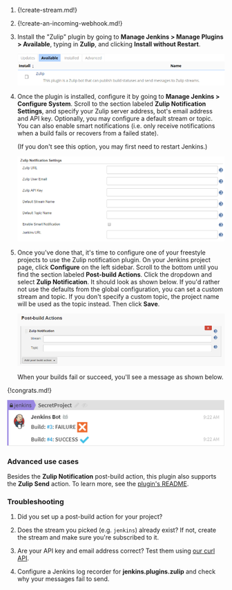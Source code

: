 1. {!create-stream.md!}

1. {!create-an-incoming-webhook.md!}

1. Install the "Zulip" plugin by going to
   **Manage Jenkins > Manage Plugins > Available**,
   typing in **Zulip**, and clicking **Install without Restart**.

      ![Plugin installation](/static/images/integrations/jenkins/001.png)

1. Once the plugin is installed, configure it by going to
   **Manage Jenkins > Configure System**. Scroll to the section
   labeled **Zulip Notification Settings**, and specify your
   Zulip server address, bot's email address and API key.
   Optionally, you may configure a default stream or topic. You can also enable
   smart notifications (i.e. only receive notifications when a build fails or
   recovers from a failed state).

      (If you don't see this option, you may first need to restart
      Jenkins.)

      ![Plugin configuration](/static/images/integrations/jenkins/002.png)

1. Once you've done that, it's time to configure one of your
   freestyle projects to use the Zulip notification plugin. On your
   Jenkins project page, click **Configure** on the left sidebar. Scroll to
   the bottom until you find the section labeled **Post-build
   Actions**. Click the dropdown and select **Zulip Notification**.
   It should look as shown below. If you'd rather not use the defaults from
   the global configuration, you can set a custom stream and topic.
   If you don't specify a custom topic, the project name will be used as the
   topic instead. Then click **Save**.

    ![Post-build action configuration](/static/images/integrations/jenkins/003.png)

    When your builds fail or succeed, you'll see a message as shown below.

{!congrats.md!}

![Jenkins bot message](/static/images/integrations/jenkins/004.png)

### Advanced use cases

Besides the **Zulip Notification** post-build action, this plugin
also supports the **Zulip Send** action.
To learn more, see the [plugin's README](https://github.com/jenkinsci/zulip-plugin).

### Troubleshooting

1. Did you set up a post-build action for your project?

1. Does the stream you picked (e.g. `jenkins`) already exist?
   If not, create the stream and make sure you're subscribed to it.

1. Are your API key and email address correct? Test them
   using [our curl API](/api/).

1. Configure a Jenkins log recorder for **jenkins.plugins.zulip**
   and check why your messages fail to send.
